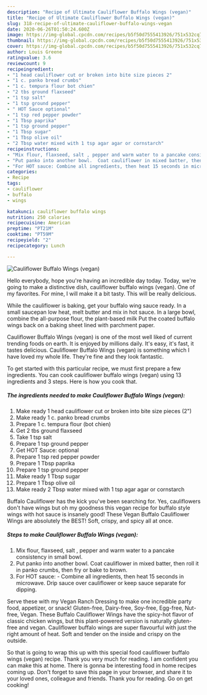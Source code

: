 ```yaml
---
description: "Recipe of Ultimate Cauliflower Buffalo Wings (vegan)"
title: "Recipe of Ultimate Cauliflower Buffalo Wings (vegan)"
slug: 318-recipe-of-ultimate-cauliflower-buffalo-wings-vegan
date: 2020-06-26T01:50:24.600Z
image: https://img-global.cpcdn.com/recipes/b5f50d7555413926/751x532cq70/cauliflower-buffalo-wings-vegan-recipe-main-photo.jpg
thumbnail: https://img-global.cpcdn.com/recipes/b5f50d7555413926/751x532cq70/cauliflower-buffalo-wings-vegan-recipe-main-photo.jpg
cover: https://img-global.cpcdn.com/recipes/b5f50d7555413926/751x532cq70/cauliflower-buffalo-wings-vegan-recipe-main-photo.jpg
author: Louis Greene
ratingvalue: 3.6
reviewcount: 9
recipeingredient:
- "1 head cauliflower cut or broken into bite size pieces 2"
- "1 c. panko bread crumbs"
- "1 c. tempura flour bot chien"
- "2 tbs ground flaxseed"
- "1 tsp salt"
- "1 tsp ground pepper"
- " HOT Sauce optional"
- "1 tsp red pepper powder"
- "1 Tbsp paprika"
- "1 tsp ground pepper"
- "1 Tbsp sugar"
- "1 Tbsp olive oil"
- "2 Tbsp water mixed with 1 tsp agar agar or cornstarch"
recipeinstructions:
- "Mix flour, flaxseed, salt , pepper and warm water to a pancake consistency in small bowl."
- "Put panko into another bowl.  Coat cauliflower in mixed batter, then roll it in panko crumbs, then fry or bake to brown."
- "For HOT sauce: Combine all ingredients, then heat 15 seconds in microwave. Drip sauce over cauliflower or keep sauce separate for dipping."
categories:
- Recipe
tags:
- cauliflower
- buffalo
- wings

katakunci: cauliflower buffalo wings 
nutrition: 250 calories
recipecuisine: American
preptime: "PT21M"
cooktime: "PT59M"
recipeyield: "2"
recipecategory: Lunch

---
```



![Cauliflower Buffalo Wings (vegan)](https://img-global.cpcdn.com/recipes/b5f50d7555413926/751x532cq70/cauliflower-buffalo-wings-vegan-recipe-main-photo.jpg)

Hello everybody, hope you're having an incredible day today. Today, we're going to make a distinctive dish, cauliflower buffalo wings (vegan). One of my favorites. For mine, I will make it a bit tasty. This will be really delicious.

While the cauliflower is baking, get your buffalo wing sauce ready. In a small saucepan low heat, melt butter and mix in hot sauce. In a large bowl, combine the all-purpose flour, the plant-based milk Put the coated buffalo wings back on a baking sheet lined with parchment paper.

Cauliflower Buffalo Wings (vegan) is one of the most well liked of current trending foods on earth. It is enjoyed by millions daily. It's easy, it's fast, it tastes delicious. Cauliflower Buffalo Wings (vegan) is something which I have loved my whole life. They're fine and they look fantastic.


To get started with this particular recipe, we must first prepare a few ingredients. You can cook cauliflower buffalo wings (vegan) using 13 ingredients and 3 steps. Here is how you cook that.

<!--inarticleads1-->

##### The ingredients needed to make Cauliflower Buffalo Wings (vegan):

1. Make ready 1 head cauliflower cut or broken into bite size pieces (2&#34;)
1. Make ready 1 c. panko bread crumbs
1. Prepare 1 c. tempura flour (bot chien)
1. Get 2 tbs ground flaxseed
1. Take 1 tsp salt
1. Prepare 1 tsp ground pepper
1. Get  HOT Sauce: optional
1. Prepare 1 tsp red pepper powder
1. Prepare 1 Tbsp paprika
1. Prepare 1 tsp ground pepper
1. Make ready 1 Tbsp sugar
1. Prepare 1 Tbsp olive oil
1. Make ready 2 Tbsp water mixed with 1 tsp agar agar or cornstarch


Buffalo Cauliflower has the kick you&#39;ve been searching for. Yes, cauliflowers don&#39;t have wings but oh my goodness this vegan recipe for buffalo style wings with hot sauce is insanely good! These Vegan Buffalo Cauliflower Wings are absolutely the BEST! Soft, crispy, and spicy all at once. 

<!--inarticleads2-->

##### Steps to make Cauliflower Buffalo Wings (vegan):

1. Mix flour, flaxseed, salt , pepper and warm water to a pancake consistency in small bowl.
1. Put panko into another bowl.  Coat cauliflower in mixed batter, then roll it in panko crumbs, then fry or bake to brown.
1. For HOT sauce: - Combine all ingredients, then heat 15 seconds in microwave. Drip sauce over cauliflower or keep sauce separate for dipping.


Serve these with my Vegan Ranch Dressing to make one incredible party food, appetizer, or snack! Gluten-free, Dairy-free, Soy-free, Egg-free, Nut-free, Vegan. These Buffalo Cauliflower Wings have the spicy-hot flavor of classic chicken wings, but this plant-powered version is naturally gluten-free and vegan. Cauliflower buffalo wings are super flavourful with just the right amount of heat. Soft and tender on the inside and crispy on the outside. 

So that is going to wrap this up with this special food cauliflower buffalo wings (vegan) recipe. Thank you very much for reading. I am confident you can make this at home. There is gonna be interesting food in home recipes coming up. Don't forget to save this page in your browser, and share it to your loved ones, colleague and friends. Thank you for reading. Go on get cooking!
